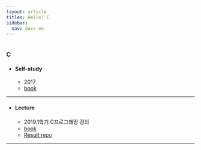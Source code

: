 ```yaml
---
layout: article
titles: Hello! C
sidebar:
  nav: docs-en
---
```


<img class="image image--xl" src=""/>

### C



+ #### Self-study
  + 2017 
  + [book](http://www.yes24.com/Product/Goods/4333686)



---

+ #### Lecture

  + 2019.1학기 C프로그래밍 강의
  + [book](http://www.yes24.com/Product/Goods/38946212)
  + [Result repo](https://github.com/dongsub-joung/practice_algorism_C)
  
  

---